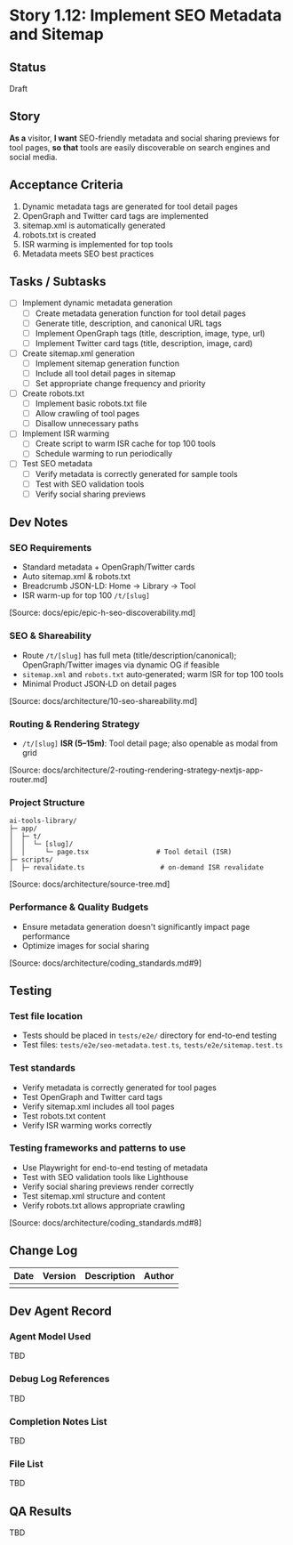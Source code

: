 # Story 1.12: Implement SEO Metadata and Sitemap

## Status
Draft

## Story
**As a** visitor,
**I want** SEO-friendly metadata and social sharing previews for tool pages,
**so that** tools are easily discoverable on search engines and social media.

## Acceptance Criteria
1. Dynamic metadata tags are generated for tool detail pages
2. OpenGraph and Twitter card tags are implemented
3. sitemap.xml is automatically generated
4. robots.txt is created
5. ISR warming is implemented for top tools
6. Metadata meets SEO best practices

## Tasks / Subtasks
- [ ] Implement dynamic metadata generation
  - [ ] Create metadata generation function for tool detail pages
  - [ ] Generate title, description, and canonical URL tags
  - [ ] Implement OpenGraph tags (title, description, image, type, url)
  - [ ] Implement Twitter card tags (title, description, image, card)
- [ ] Create sitemap.xml generation
  - [ ] Implement sitemap generation function
  - [ ] Include all tool detail pages in sitemap
  - [ ] Set appropriate change frequency and priority
- [ ] Create robots.txt
  - [ ] Implement basic robots.txt file
  - [ ] Allow crawling of tool pages
  - [ ] Disallow unnecessary paths
- [ ] Implement ISR warming
  - [ ] Create script to warm ISR cache for top 100 tools
  - [ ] Schedule warming to run periodically
- [ ] Test SEO metadata
  - [ ] Verify metadata is correctly generated for sample tools
  - [ ] Test with SEO validation tools
  - [ ] Verify social sharing previews

## Dev Notes
### SEO Requirements
- Standard metadata + OpenGraph/Twitter cards
- Auto sitemap.xml & robots.txt
- Breadcrumb JSON-LD: Home → Library → Tool
- ISR warm-up for top 100 `/t/[slug]`

[Source: docs/epic/epic-h-seo-discoverability.md]

### SEO & Shareability
- Route `/t/[slug]` has full meta (title/description/canonical); OpenGraph/Twitter images via dynamic OG if feasible
- `sitemap.xml` and `robots.txt` auto‑generated; warm ISR for top 100 tools
- Minimal Product JSON‑LD on detail pages

[Source: docs/architecture/10-seo-shareability.md]

### Routing & Rendering Strategy
- `/t/[slug]` **ISR (5–15m)**: Tool detail page; also openable as modal from grid

[Source: docs/architecture/2-routing-rendering-strategy-nextjs-app-router.md]

### Project Structure
```
ai-tools-library/
├─ app/
│  ├─ t/
│  │  └─ [slug]/
│  │     └─ page.tsx                 # Tool detail (ISR)
├─ scripts/
│  ├─ revalidate.ts                   # on-demand ISR revalidate
```

[Source: docs/architecture/source-tree.md]

### Performance & Quality Budgets
- Ensure metadata generation doesn't significantly impact page performance
- Optimize images for social sharing

[Source: docs/architecture/coding_standards.md#9]

## Testing
### Test file location
- Tests should be placed in `tests/e2e/` directory for end-to-end testing
- Test files: `tests/e2e/seo-metadata.test.ts`, `tests/e2e/sitemap.test.ts`

### Test standards
- Verify metadata is correctly generated for tool pages
- Test OpenGraph and Twitter card tags
- Verify sitemap.xml includes all tool pages
- Test robots.txt content
- Verify ISR warming works correctly

### Testing frameworks and patterns to use
- Use Playwright for end-to-end testing of metadata
- Test with SEO validation tools like Lighthouse
- Verify social sharing previews render correctly
- Test sitemap.xml structure and content
- Verify robots.txt allows appropriate crawling

[Source: docs/architecture/coding_standards.md#8]

## Change Log
| Date | Version | Description | Author |
|------|---------|-------------|--------|
|      |         |             |        |

## Dev Agent Record
### Agent Model Used
TBD

### Debug Log References
TBD

### Completion Notes List
TBD

### File List
TBD

## QA Results
TBD